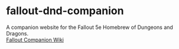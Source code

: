 # fallout-dnd-companion
A companion website for the Fallout 5e Homebrew of Dungeons and Dragons.  
[Fallout Companion Wiki](https://www.dandwiki.com/wiki/Fallout_(5e_Campaign_Setting))
